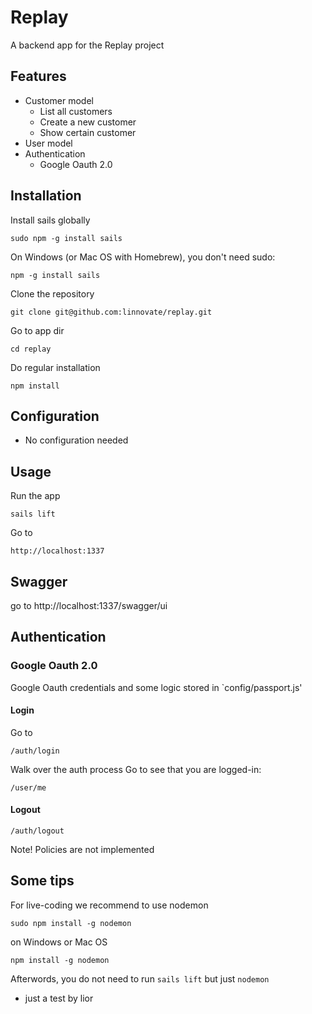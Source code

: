 # Replay

A backend app for the Replay project

## Features
* Customer model
    + List all customers
    + Create a new customer
    + Show certain customer
* User model
* Authentication
    + Google Oauth 2.0

## Installation
Install sails globally
```
sudo npm -g install sails
```
On Windows (or Mac OS with Homebrew), you don't need sudo:
```
npm -g install sails
```
Clone the repository
```
git clone git@github.com:linnovate/replay.git
```
Go to app dir
```
cd replay
```
Do regular installation
```
npm install
```

## Configuration
* No configuration needed

## Usage
Run the app
```
sails lift
```
Go to
```
http://localhost:1337
```

## Swagger
go to http://localhost:1337/swagger/ui


## Authentication

### Google Oauth 2.0
Google Oauth credentials and some logic stored in `config/passport.js'

#### Login
Go to
```
/auth/login
```
Walk over the auth process
Go to see that you are logged-in:
```
/user/me
```
####  Logout
```
/auth/logout
```

Note! Policies are not implemented

## Some tips
For live-coding we recommend to use nodemon
```
sudo npm install -g nodemon
```
on Windows or Mac OS
```
npm install -g nodemon
```
Afterwords, you do not need to run `sails lift` but just `nodemon`

- just a test by lior

